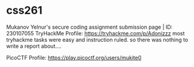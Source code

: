 # css261
Mukanov Yelnur's secure coding assignment submission page | ID: 230107055
TryHackMe Profile: https://tryhackme.com/p/Adonizzz
most tryhackme tasks were easy and instruction ruled. so there was nothing to write a report about....

PicoCTF Profile: https://play.picoctf.org/users/mukite0
